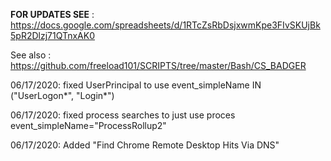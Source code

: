 **FOR UPDATES SEE** : https://docs.google.com/spreadsheets/d/1RTcZsRbDsjxwmKpe3FIvSKUjBk5pR2Dlzj71QTnxAK0

See also : https://github.com/freeload101/SCRIPTS/tree/master/Bash/CS_BADGER

06/17/2020: fixed UserPrincipal to use  event_simpleName IN ("UserLogon*", "Login*")  

06/17/2020: fixed process searches to just use proces event_simpleName="ProcessRollup2" 

06/17/2020: Added "Find Chrome Remote Desktop Hits Via DNS" 

 
